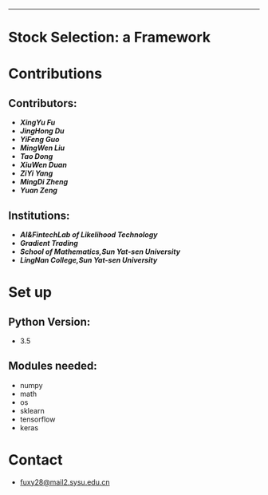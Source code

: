***
# Stock Selection: a Framework

Contributions
====
Contributors:
------- 
- ***XingYu Fu***
- ***JingHong Du*** 
- ***YiFeng Guo*** 
- ***MingWen Liu*** 
- ***Tao Dong***
- ***XiuWen Duan***
- ***ZiYi Yang***
- ***MingDi Zheng***
- ***Yuan Zeng***

Institutions: 
------- 
- ***AI&FintechLab of Likelihood Technology***
- ***Gradient Trading***
- ***School of Mathematics,Sun Yat-sen University***
- ***LingNan College,Sun Yat-sen University***

Set up
====
Python Version:
------- 
- 3.5

Modules needed:
------- 
- numpy
- math
- os
- sklearn
- tensorflow
- keras      

Contact
====
- fuxy28@mail2.sysu.edu.cn
